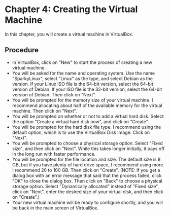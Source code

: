 # Chapter 4: Creating the Virtual Machine

In this chapter, you will create a virtual machine in VirtualBox.

## Procedure
* In VirtualBox, click on "New" to start the process of creating a new virtual machine.
* You will be asked for the name and operating system.  Use the name "SparkyLinux", select "Linux" as the type, and select Debian as the version.  If your Linux ISO file is the 64-bit version, select the 64-bit version of Debian.  If your ISO file is the 32-bit version, select the 64-bit version of Debian.  Then click on "Next".
* You will be prompted for the memory size of your virtual machine.  I recommend allocating about half of the available memory for the virtual machine.  Then click on "Next".
* You will be prompted on whether or not to add a virtual hard disk.  Select the option "Create a virtual hard disk now", and click on "Create".
* You will be prompted for the hard disk file type.  I recommend using the default option, which is to use the VirtualBox Disk Image.  Click on "Next".
* You will be prompted to choose a physical storage option.  Select "Fixed size", and then click on "Next".  While this takes longer initially, it pays off in the long run with faster performance.
* You will be prompted for the file location and size.  The default size is 8 GB, but if you have plenty of hard drive space, I recommend using more.  I recommend 20 to 100 GB.  Then click on "Create".  (NOTE: If you get a dialog box with an error message that said that the process failed, click "OK" to close the dialog box.  Then click on "Back" to choose a physical storage option.  Select "Dynamically allocated" instead of "Fixed size", click on "Next", enter the desired size of your virtual disk, and then click on "Create".)
* Your new virtual machine will be ready to configure shortly, and you will be back in the main screen of VirtualBox.
